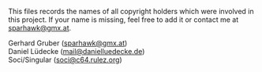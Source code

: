 This files records the names of all copyright holders which were involved in this project. 
If your name is missing, feel free to add it or contact me at sparhawk@gmx.at.

Gerhard Gruber (sparhawk@gmx.at)  
Daniel Lüdecke (mail@danielluedecke.de)  
Soci/Singular (soci@c64.rulez.org)  
